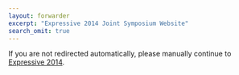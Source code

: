 ```yaml
---
layout: forwarder
excerpt: "Expressive 2014 Joint Symposium Website"
search_omit: true
---
```

<head> <script>window.location.href = "http://expressive2014.mpi-inf.mpg.de/"</script> </head>

If you are not redirected automatically, please manually continue to [Expressive 2014](http://expressive2014.mpi-inf.mpg.de/).
